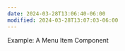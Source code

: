 ```yaml
---
date: 2024-03-28T13:06:40-06:00
modified: 2024-03-28T13:07:03-06:00
---
```


Example: A Menu Item Component
